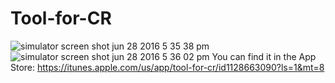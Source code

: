 # Tool-for-CR
![simulator screen shot jun 28 2016 5 35 38 pm](https://cloud.githubusercontent.com/assets/21079726/23354331/c5043c4a-fd24-11e6-879b-d13109df00d4.png)
![simulator screen shot jun 28 2016 5 36 02 pm](https://cloud.githubusercontent.com/assets/21079726/23354469/7692c062-fd25-11e6-8c98-41a91eb42f24.png)
You can find it in the App Store: https://itunes.apple.com/us/app/tool-for-cr/id1128663090?ls=1&mt=8
